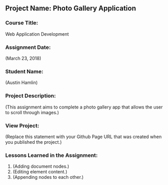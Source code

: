 ## Project Name:  Photo Gallery Application

### Course Title:
Web Application Development

### Assignment Date:  
(March 23, 2018)

### Student Name:  
(Austin Hamlin)

### Project Description:
(This assignment aims to complete a photo gallery app that allows the user to scroll through images.)

### View Project:
(Replace this statement with your Github Page URL that was created when you 
 published the project.)

### Lessons Learned in the Assignment:
1. (Adding document nodes.)
2. (Editing element content.)
3. (Appending nodes to each other.)
